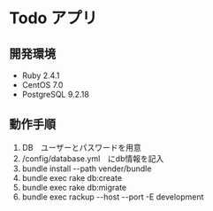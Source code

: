 # Todo アプリ

## 開発環境 
* Ruby 2.4.1 
* CentOS 7.0 
* PostgreSQL 9.2.18

## 動作手順
1. DB　ユーザーとパスワードを用意
2. /config/database.yml　にdb情報を記入
3. bundle install --path vender/bundle
4. bundle exec rake db:create
5. bundle exec rake db:migrate
6. bundle exec rackup --host --port -E development
